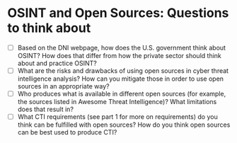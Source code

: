 # OSINT and Open Sources: Questions to think about

- [ ] Based on the DNI webpage, how does the U.S. government think about OSINT? How does that differ from how the private sector should think about and practice OSINT?
- [ ] What are the risks and drawbacks of using open sources in cyber threat intelligence analysis? How can you mitigate those in order to use open sources in an appropriate way?
- [ ] Who produces what is available in different open sources (for example, the sources listed in Awesome Threat Intelligence)? What limitations does that result in?
- [ ] What CTI requirements (see part 1 for more on requirements) do you think can be fulfilled with open sources? How do you think open sources can be best used to produce CTI?